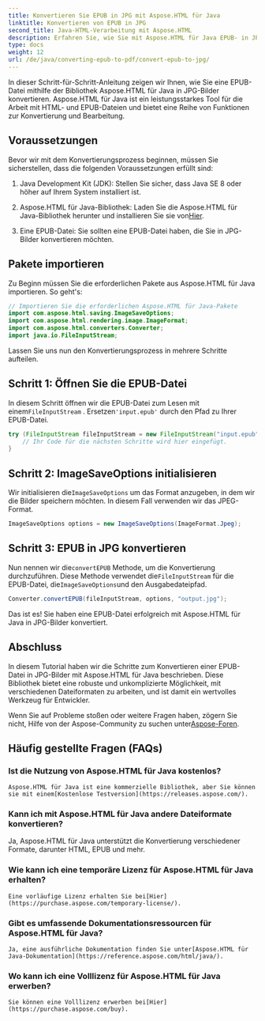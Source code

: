 ```yaml
---
title: Konvertieren Sie EPUB in JPG mit Aspose.HTML für Java
linktitle: Konvertieren von EPUB in JPG
second_title: Java-HTML-Verarbeitung mit Aspose.HTML
description: Erfahren Sie, wie Sie mit Aspose.HTML für Java EPUB- in JPG-Bilder konvertieren. Folgen Sie unserer Schritt-für-Schritt-Anleitung für eine nahtlose Konvertierung.
type: docs
weight: 12
url: /de/java/converting-epub-to-pdf/convert-epub-to-jpg/
---
```


In dieser Schritt-für-Schritt-Anleitung zeigen wir Ihnen, wie Sie eine EPUB-Datei mithilfe der Bibliothek Aspose.HTML für Java in JPG-Bilder konvertieren. Aspose.HTML für Java ist ein leistungsstarkes Tool für die Arbeit mit HTML- und EPUB-Dateien und bietet eine Reihe von Funktionen zur Konvertierung und Bearbeitung.

## Voraussetzungen

Bevor wir mit dem Konvertierungsprozess beginnen, müssen Sie sicherstellen, dass die folgenden Voraussetzungen erfüllt sind:

1. Java Development Kit (JDK): Stellen Sie sicher, dass Java SE 8 oder höher auf Ihrem System installiert ist.

2.  Aspose.HTML für Java-Bibliothek: Laden Sie die Aspose.HTML für Java-Bibliothek herunter und installieren Sie sie von[Hier](https://releases.aspose.com/html/java/).

3. Eine EPUB-Datei: Sie sollten eine EPUB-Datei haben, die Sie in JPG-Bilder konvertieren möchten.

## Pakete importieren

Zu Beginn müssen Sie die erforderlichen Pakete aus Aspose.HTML für Java importieren. So geht's:

```java
// Importieren Sie die erforderlichen Aspose.HTML für Java-Pakete
import com.aspose.html.saving.ImageSaveOptions;
import com.aspose.html.rendering.image.ImageFormat;
import com.aspose.html.converters.Converter;
import java.io.FileInputStream;
```

Lassen Sie uns nun den Konvertierungsprozess in mehrere Schritte aufteilen.

## Schritt 1: Öffnen Sie die EPUB-Datei

 In diesem Schritt öffnen wir die EPUB-Datei zum Lesen mit einem`FileInputStream` . Ersetzen`'input.epub'` durch den Pfad zu Ihrer EPUB-Datei.

```java
try (FileInputStream fileInputStream = new FileInputStream("input.epub")) {
    // Ihr Code für die nächsten Schritte wird hier eingefügt.
}
```

## Schritt 2: ImageSaveOptions initialisieren

Wir initialisieren die`ImageSaveOptions` um das Format anzugeben, in dem wir die Bilder speichern möchten. In diesem Fall verwenden wir das JPEG-Format.

```java
ImageSaveOptions options = new ImageSaveOptions(ImageFormat.Jpeg);
```

## Schritt 3: EPUB in JPG konvertieren

 Nun nennen wir die`convertEPUB` Methode, um die Konvertierung durchzuführen. Diese Methode verwendet die`FileInputStream` für die EPUB-Datei, die`ImageSaveOptions`und den Ausgabedateipfad.

```java
Converter.convertEPUB(fileInputStream, options, "output.jpg");
```

Das ist es! Sie haben eine EPUB-Datei erfolgreich mit Aspose.HTML für Java in JPG-Bilder konvertiert.

## Abschluss

In diesem Tutorial haben wir die Schritte zum Konvertieren einer EPUB-Datei in JPG-Bilder mit Aspose.HTML für Java beschrieben. Diese Bibliothek bietet eine robuste und unkomplizierte Möglichkeit, mit verschiedenen Dateiformaten zu arbeiten, und ist damit ein wertvolles Werkzeug für Entwickler.

 Wenn Sie auf Probleme stoßen oder weitere Fragen haben, zögern Sie nicht, Hilfe von der Aspose-Community zu suchen unter[Aspose-Foren](https://forum.aspose.com/).

## Häufig gestellte Fragen (FAQs)

### Ist die Nutzung von Aspose.HTML für Java kostenlos?
    Aspose.HTML für Java ist eine kommerzielle Bibliothek, aber Sie können sie mit einem[Kostenlose Testversion](https://releases.aspose.com/).

### Kann ich mit Aspose.HTML für Java andere Dateiformate konvertieren?
   Ja, Aspose.HTML für Java unterstützt die Konvertierung verschiedener Formate, darunter HTML, EPUB und mehr.

### Wie kann ich eine temporäre Lizenz für Aspose.HTML für Java erhalten?
    Eine vorläufige Lizenz erhalten Sie bei[Hier](https://purchase.aspose.com/temporary-license/).

### Gibt es umfassende Dokumentationsressourcen für Aspose.HTML für Java?
    Ja, eine ausführliche Dokumentation finden Sie unter[Aspose.HTML für Java-Dokumentation](https://reference.aspose.com/html/java/).

### Wo kann ich eine Volllizenz für Aspose.HTML für Java erwerben?
    Sie können eine Volllizenz erwerben bei[Hier](https://purchase.aspose.com/buy).

